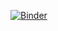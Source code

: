 [![Binder](https://mybinder.org/badge_logo.svg)](https://mybinder.org/v2/gh/mmh352/jupyter-test/default)
